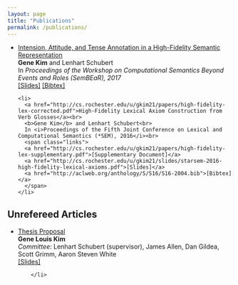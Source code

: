 ```yaml
---
layout: page
title: "Publications"
permalink: /publications/
---
```

  <ul>
    <li>
      <a href="http://cs.rochester.edu/u/gkim21/papers/sembear-2017-final-submission.pdf">Intension, Attitude, and Tense Annotation in a High-Fidelity Semantic Representation</a><br>
      <b>Gene Kim</b> and Lenhart Schubert<br>
      In <i>Proceedings of the Workshop on Computational Semantics Beyond Events and Roles (SemBEaR), 2017</i><br>
      <span class="links">
      <a href="http://cs.rochester.edu/u/gkim21/slides/kim-schubert-sembear2017.pdf">[Slides]</a>
      <a href="http://www.aclweb.org/anthology/W/W17/W17-1802.bib">[Bibtex]</a>
      </span>
    </li>
    
    <li>
      <a href="http://cs.rochester.edu/u/gkim21/papers/high-fidelity-lex-corrected.pdf">High-Fidelity Lexical Axiom Construction from Verb Glosses</a><br>
      <b>Gene Kim</b> and Lenhart Schubert<br>
      In <i>Proceedings of the Fifth Joint Conference on Lexical and Computational Semantics (*SEM), 2016</i><br>
      <span class="links">
      <a href="http://cs.rochester.edu/u/gkim21/papers/high-fidelity-lex-supplementary.pdf">[Supplementary Document]</a>
      <a href="http://cs.rochester.edu/u/gkim21/slides/starsem-2016-high-fidelity-lexical-axioms.pdf">[Slides]</a>
      <a href="http://aclweb.org/anthology/S/S16/S16-2004.bib">[Bibtex]</a>
      </span>
    </li>
    
  </ul>

## Unrefereed Articles

<ul>
        <li>
          <a href="papers/gene-thesis-proposal.pdf">Thesis Proposal</a><br>
          <b>Gene Louis Kim</b><br>
          <i>Committee:</i> Lenhart Schubert (supervisor), James Allen, Dan Gildea, Scott Grimm, Aaron Steven White<br>
          <span class="links">
          <a href="slides/thesis-proposal-presentation.pdf">[Slides]</a>
          </span>

        </li>
</ul>
